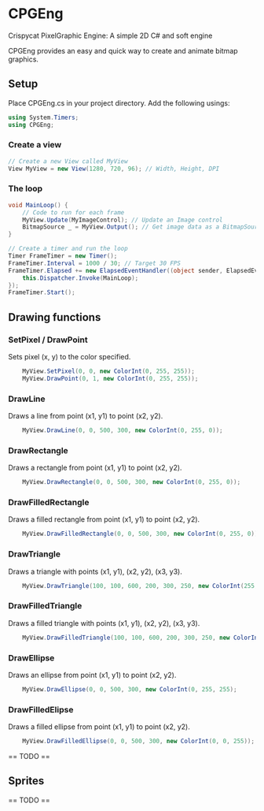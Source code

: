 # CPGEng
Crispycat PixelGraphic Engine: A simple 2D C# and soft engine

CPGEng provides an easy and quick way to create and animate bitmap graphics.

## Setup
Place CPGEng.cs in your project directory. Add the following usings:
```csharp
using System.Timers;
using CPGEng;
```

### Create a view
```csharp
// Create a new View called MyView
View MyView = new View(1280, 720, 96); // Width, Height, DPI
```

### The loop
```csharp
void MainLoop() {
	// Code to run for each frame
	MyView.Update(MyImageControl); // Update an Image control
	BitmapSource _ = MyView.Output(); // Get image data as a BitmapSource
}

// Create a timer and run the loop
Timer FrameTimer = new Timer();
FrameTimer.Interval = 1000 / 30; // Target 30 FPS
FrameTimer.Elapsed += new ElapsedEventHandler((object sender, ElapsedEventArgs e) => {
	this.Dispatcher.Invoke(MainLoop);
});
FrameTimer.Start();
```

## Drawing functions
### SetPixel / DrawPoint
Sets pixel (x, y) to the color specified.
```csharp
	MyView.SetPixel(0, 0, new ColorInt(0, 255, 255));
	MyView.DrawPoint(0, 1, new ColorInt(0, 255, 255));
```

### DrawLine
Draws a line from point (x1, y1) to point (x2, y2).
```csharp
	MyView.DrawLine(0, 0, 500, 300, new ColorInt(0, 255, 0));
```

### DrawRectangle
Draws a rectangle from point (x1, y1) to point (x2, y2).
```csharp
	MyView.DrawRectangle(0, 0, 500, 300, new ColorInt(0, 255, 0));
```

### DrawFilledRectangle
Draws a filled rectangle from point (x1, y1) to point (x2, y2).
```csharp
	MyView.DrawFilledRectangle(0, 0, 500, 300, new ColorInt(0, 255, 0));
```

### DrawTriangle
Draws a triangle with points (x1, y1), (x2, y2), (x3, y3).
```csharp
	MyView.DrawTriangle(100, 100, 600, 200, 300, 250, new ColorInt(255, 255, 0));
```

### DrawFilledTriangle
Draws a filled triangle with points (x1, y1), (x2, y2), (x3, y3).
```csharp
	MyView.DrawFilledTriangle(100, 100, 600, 200, 300, 250, new ColorInt(255, 255, 0));
```

### DrawEllipse
Draws an ellipse from point (x1, y1) to point (x2, y2).
```csharp
	MyView.DrawEllipse(0, 0, 500, 300, new ColorInt(0, 255, 255);
```

### DrawFilledElipse
Draws a filled ellipse from point (x1, y1) to point (x2, y2).
```csharp
	MyView.DrawFilledEllipse(0, 0, 500, 300, new ColorInt(0, 0, 255));
```
== TODO ==
## Sprites
== TODO ==

